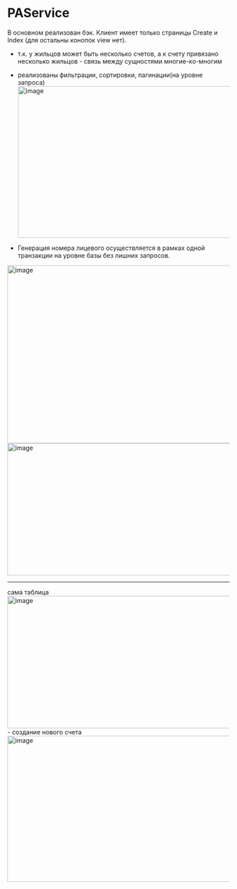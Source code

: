 # PAService
В основном реализован бэк. Клиент имеет только страницы Create и Index (для остальны конопок view нет).
- т.к. у жильцов может быть несколько счетов, а к счету привязано несколько жильцов - связь между сущностями многие-ко-многим
- реализованы фильтрации, сортировки, пагинации(на уровне запроса)
<img width="618" height="344" alt="image" src="https://github.com/user-attachments/assets/526ab92b-36b9-4cb0-bbdb-a792fca1c0b9" /><br>

- Генерация номера лицевого осуществляется в рамках одной транзакции на уровне базы без лишних запросов.<br>
<img width="785" height="403" alt="image" src="https://github.com/user-attachments/assets/2ed01329-c4e8-433c-a1d6-a9dbfdb3cbf8" />
<br>
<img width="600" height="300" alt="image" src="https://github.com/user-attachments/assets/8d0700e4-977a-46d9-b86e-7bd0078ced3a" />
<hr>сама таблица <br>
<img width="600" height="300" alt="image" src="https://github.com/user-attachments/assets/bc55f32b-87be-41a8-ba7e-0d6ce6d55b2f" />
<br>
- создание нового счета <br>
<img width="928" height="331" alt="image" src="https://github.com/user-attachments/assets/066f43d7-1d6b-44a0-ae83-28a5751a3838" /><br>
